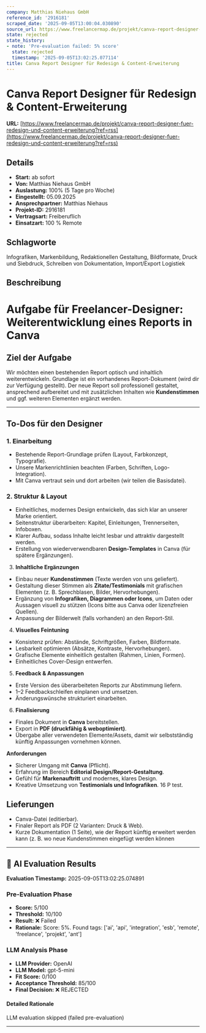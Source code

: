 ```yaml
---
company: Matthias Niehaus GmbH
reference_id: '2916181'
scraped_date: '2025-09-05T13:00:04.030890'
source_url: https://www.freelancermap.de/projekt/canva-report-designer-fuer-redesign-und-content-erweiterung?ref=rss
state: rejected
state_history:
- note: 'Pre-evaluation failed: 5% score'
  state: rejected
  timestamp: '2025-09-05T13:02:25.077114'
title: Canva Report Designer für Redesign & Content-Erweiterung
---
```



# Canva Report Designer für Redesign & Content-Erweiterung
**URL:** [https://www.freelancermap.de/projekt/canva-report-designer-fuer-redesign-und-content-erweiterung?ref=rss](https://www.freelancermap.de/projekt/canva-report-designer-fuer-redesign-und-content-erweiterung?ref=rss)
## Details
- **Start:** ab sofort
- **Von:** Matthias Niehaus GmbH
- **Auslastung:** 100% (5 Tage pro Woche)
- **Eingestellt:** 05.09.2025
- **Ansprechpartner:** Matthias Niehaus
- **Projekt-ID:** 2916181
- **Vertragsart:** Freiberuflich
- **Einsatzart:** 100
                                                % Remote

## Schlagworte
Infografiken, Markenbildung, Redaktionellen Gestaltung, Bildformate, Druck und Siebdruck, Schreiben von Dokumentation, Import/Export Logistiek

## Beschreibung
# **Aufgabe für Freelancer-Designer: Weiterentwicklung eines Reports in Canva**

## **Ziel der Aufgabe**

Wir möchten einen bestehenden Report optisch und inhaltlich weiterentwickeln. Grundlage ist ein vorhandenes Report-Dokument (wird dir zur Verfügung gestellt). Der neue Report soll professionell gestaltet, ansprechend aufbereitet und mit zusätzlichen Inhalten wie **Kundenstimmen** und ggf. weiteren Elementen ergänzt werden.

---

## **To-Dos für den Designer**

### 1. **Einarbeitung**

* Bestehende Report-Grundlage prüfen (Layout, Farbkonzept, Typografie).
* Unsere Markenrichtlinien beachten (Farben, Schriften, Logo-Integration).
* Mit Canva vertraut sein und dort arbeiten (wir teilen die Basisdatei).

### 2. **Struktur & Layout**

* Einheitliches, modernes Design entwickeln, das sich klar an unserer Marke orientiert.
* Seitenstruktur überarbeiten: Kapitel, Einleitungen, Trennerseiten, Infoboxen.
* Klarer Aufbau, sodass Inhalte leicht lesbar und attraktiv dargestellt werden.
* Erstellung von wiederverwendbaren **Design-Templates** in Canva (für spätere Ergänzungen).

3. **Inhaltliche Ergänzungen**

* Einbau neuer **Kundenstimmen** (Texte werden von uns geliefert).
* Gestaltung dieser Stimmen als **Zitate/Testimonials** mit grafischen Elementen (z. B. Sprechblasen, Bilder, Hervorhebungen).
* Ergänzung von **Infografiken, Diagrammen oder Icons**, um Daten oder Aussagen visuell zu stützen (Icons bitte aus Canva oder lizenzfreien Quellen).
* Anpassung der Bilderwelt (falls vorhanden) an den Report-Stil.

4. **Visuelles Feintuning**

* Konsistenz prüfen: Abstände, Schriftgrößen, Farben, Bildformate.
* Lesbarkeit optimieren (Absätze, Kontraste, Hervorhebungen).
* Grafische Elemente einheitlich gestalten (Rahmen, Linien, Formen).
* Einheitliches Cover-Design entwerfen.

5. **Feedback & Anpassungen**

* Erste Version des überarbeiteten Reports zur Abstimmung liefern.
* 1–2 Feedbackschleifen einplanen und umsetzen.
* Änderungswünsche strukturiert einarbeiten.

6. **Finalisierung**

* Finales Dokument in **Canva** bereitstellen.
* Export in **PDF (druckfähig & weboptimiert)**.
* Übergabe aller verwendeten Elemente/Assets, damit wir selbstständig künftig Anpassungen vornehmen können.

**Anforderungen**

* Sicherer Umgang mit **Canva** (Pflicht).
* Erfahrung im Bereich **Editorial Design/Report-Gestaltung**.
* Gefühl für **Markenauftritt** und modernes, klares Design.
* Kreative Umsetzung von **Testimonials und Infografiken**.
16 P test.

## **Lieferungen**

* Canva-Datei (editierbar).
* Finaler Report als PDF (2 Varianten: Druck & Web).
* Kurze Dokumentation (1 Seite), wie der Report künftig erweitert werden kann (z. B. wo neue Kundenstimmen eingefügt werden können

---

## 🤖 AI Evaluation Results

**Evaluation Timestamp:** 2025-09-05T13:02:25.074891

### Pre-Evaluation Phase
- **Score:** 5/100
- **Threshold:** 10/100
- **Result:** ❌ Failed
- **Rationale:** Score: 5%. Found tags: ['ai', 'api', 'integration', 'esb', 'remote', 'freelance', 'projekt', 'ant']

### LLM Analysis Phase
- **LLM Provider:** OpenAI
- **LLM Model:** gpt-5-mini
- **Fit Score:** 0/100
- **Acceptance Threshold:** 85/100
- **Final Decision:** ❌ REJECTED

#### Detailed Rationale
LLM evaluation skipped (failed pre-evaluation)

---

